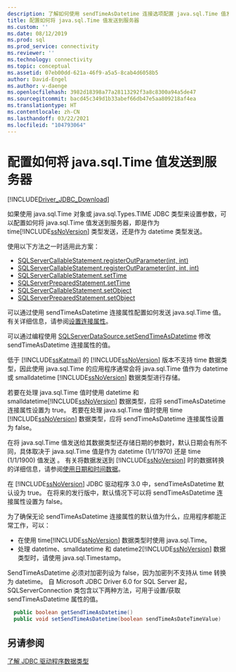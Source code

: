 ```yaml
---
description: 了解如何使用 sendTimeAsDatetime 连接选项配置 java.sql.Time 值发送到服务器的方式。
title: 配置如何将 java.sql.Time 值发送到服务器
ms.custom: ''
ms.date: 08/12/2019
ms.prod: sql
ms.prod_service: connectivity
ms.reviewer: ''
ms.technology: connectivity
ms.topic: conceptual
ms.assetid: 07eb00dd-621a-46f9-a5a5-8cab4d6058b5
author: David-Engel
ms.author: v-daenge
ms.openlocfilehash: 3982d18398a77a28113292f3a8c8300a94a5de47
ms.sourcegitcommit: bacd45c349d1b33abef66db47e5aa809218af4ea
ms.translationtype: HT
ms.contentlocale: zh-CN
ms.lasthandoff: 03/22/2021
ms.locfileid: "104793064"
---
```

# <a name="configuring-how-javasqltime-values-are-sent-to-the-server"></a>配置如何将 java.sql.Time 值发送到服务器

[!INCLUDE[Driver_JDBC_Download](../../includes/driver_jdbc_download.md)]

如果使用 java.sql.Time 对象或 java.sql.Types.TIME JDBC 类型来设置参数，可以配置如何将 java.sql.Time 值发送到服务器，即是作为  time[!INCLUDE[ssNoVersion](../../includes/ssnoversion-md.md)]  类型发送，还是作为 datetime 类型发送。

使用以下方法之一时适用此方案：

- [SQLServerCallableStatement.registerOutParameter(int, int)](reference/registeroutparameter-method-int-int.md)
- [SQLServerCallableStatement.registerOutParameter(int, int, int)](reference/registeroutparameter-method-int-int-int.md)
- [SQLServerCallableStatement.setTime](reference/settime-method-sqlservercallablestatement.md)
- [SQLServerPreparedStatement.setTime](reference/settime-method-sqlserverpreparedstatement.md)
- [SQLServerCallableStatement.setObject](reference/setobject-method-sqlservercallablestatement.md)
- [SQLServerPreparedStatement.setObject](reference/setobject-method-sqlserverpreparedstatement.md)

可以通过使用 sendTimeAsDatetime 连接属性配置如何发送 java.sql.Time 值。 有关详细信息，请参阅[设置连接属性](setting-the-connection-properties.md)。

可以通过编程使用 [SQLServerDataSource.setSendTimeAsDatetime](reference/setsendtimeasdatetime-method-sqlserverdatasource.md) 修改 sendTimeAsDatetime 连接属性的值。

低于 [!INCLUDE[ssKatmai](../../includes/sskatmai_md.md)] 的 [!INCLUDE[ssNoVersion](../../includes/ssnoversion-md.md)] 版本不支持 time 数据类型，因此使用 java.sql.Time 的应用程序通常会将 java.sql.Time 值作为 datetime 或 smalldatetime [!INCLUDE[ssNoVersion](../../includes/ssnoversion-md.md)] 数据类型进行存储。

若要在处理 java.sql.Time 值时使用 datetime 和 smalldatetime[!INCLUDE[ssNoVersion](../../includes/ssnoversion-md.md)] 数据类型，应将 sendTimeAsDatetime 连接属性设置为 true。 若要在处理 java.sql.Time 值时使用 time [!INCLUDE[ssNoVersion](../../includes/ssnoversion-md.md)] 数据类型，应将 sendTimeAsDatetime 连接属性设置为 false。

在将 java.sql.Time 值发送给其数据类型还存储日期的参数时，默认日期会有所不同，具体取决于 java.sql.Time 值是作为 datetime (1/1/1970) 还是 time (1/1/1900) 值发送 。 有关将数据发送到 [!INCLUDE[ssNoVersion](../../includes/ssnoversion-md.md)] 时的数据转换的详细信息，请参阅[使用日期和时间数据](/previous-versions/sql/sql-server-2008-r2/ms180878(v=sql.105))。

在 [!INCLUDE[ssNoVersion](../../includes/ssnoversion-md.md)] JDBC 驱动程序 3.0 中，sendTimeAsDatetime 默认设为 true。 在将来的发行版中，默认情况下可以将 sendTimeAsDatetime 连接属性设置为 false。

为了确保无论 sendTimeAsDatetime 连接属性的默认值为什么，应用程序都能正常工作，可以：

- 在使用 time[!INCLUDE[ssNoVersion](../../includes/ssnoversion-md.md)] 数据类型时使用 java.sql.Time。
- 处理 datetime、smalldatetime 和 datetime2[!INCLUDE[ssNoVersion](../../includes/ssnoversion-md.md)] 数据类型时，请使用 java.sql.Timestamp。

SendTimeAsDatetime 必须对加密列设为 false，因为加密列不支持从 time 转换为 datetime。 自 Microsoft JDBC Driver 6.0 for SQL Server 起，SQLServerConnection 类包含以下两种方法，可用于设置/获取 sendTimeAsDatetime 属性的值。

```java
  public boolean getSendTimeAsDatetime()
  public void setSendTimeAsDatetime(boolean sendTimeAsDateTimeValue)
```

## <a name="see-also"></a>另请参阅

[了解 JDBC 驱动程序数据类型](understanding-the-jdbc-driver-data-types.md)
